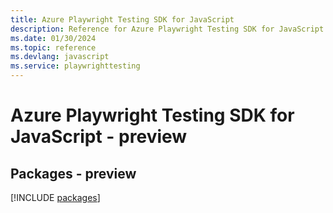 ```yaml
---
title: Azure Playwright Testing SDK for JavaScript
description: Reference for Azure Playwright Testing SDK for JavaScript
ms.date: 01/30/2024
ms.topic: reference
ms.devlang: javascript
ms.service: playwrighttesting
---
```

# Azure Playwright Testing SDK for JavaScript - preview
## Packages - preview
[!INCLUDE [packages](playwright-testing-index.md)]